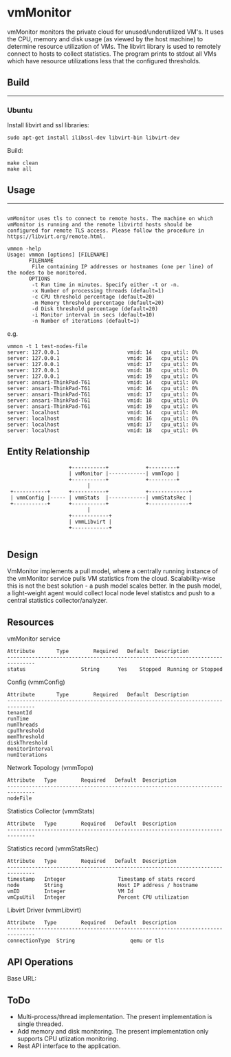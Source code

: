 # vmMonitor
vmMonitor monitors the private cloud for unused/underutilized VM's. It uses the CPU, memory  and disk usage (as viewed by the host machine) to determine resource utilization of VMs. The libvirt library is used to remotely connect to hosts to collect statistics. The program prints to stdout all VMs which have resource utilizations less that the configured thresholds.

## Build
-----
### Ubuntu

Install libvirt and ssl libraries:
```
sudo apt-get install ilibssl-dev libvirt-bin libvirt-dev 
```
Build:
```
make clean
make all
```

## Usage
-----
```

vmMonitor uses tls to connect to remote hosts. The machine on which vmMonitor is running and the remote libvirtd hosts should be configured for remote TLS access. Please follow the procedure in https://libvirt.org/remote.html.

vmmon -help
Usage: vmmon [options] [FILENAME]
       FILENAME
		File containing IP addresses or hostnames (one per line) of the nodes to be monitored.
       OPTIONS
		-t Run time in minutes. Specify either -t or -n.
		-x Number of processing threads (default=1)		 
		-c CPU threshold percentage (default=20)
		-m Memory threshold percentage (default=20)
		-d Disk threshold percentage (default=20)
		-i Monitor interval in secs (default=10)
		-n Number of iterations (default=1)
```
e.g.
```
vmmon -t 1 test-nodes-file
server: 127.0.0.1                      vmid: 14   cpu_util: 0%
server: 127.0.0.1                      vmid: 16   cpu_util: 0%
server: 127.0.0.1                      vmid: 17   cpu_util: 0%
server: 127.0.0.1                      vmid: 18   cpu_util: 0%
server: 127.0.0.1                      vmid: 19   cpu_util: 0%
server: ansari-ThinkPad-T61            vmid: 14   cpu_util: 0%
server: ansari-ThinkPad-T61            vmid: 16   cpu_util: 0%
server: ansari-ThinkPad-T61            vmid: 17   cpu_util: 0%
server: ansari-ThinkPad-T61            vmid: 18   cpu_util: 0%
server: ansari-ThinkPad-T61            vmid: 19   cpu_util: 0%
server: localhost                      vmid: 14   cpu_util: 0%
server: localhost                      vmid: 16   cpu_util: 0%
server: localhost                      vmid: 17   cpu_util: 0%
server: localhost                      vmid: 18   cpu_util: 0%

````



## Entity Relationship

```
                    +-----------+            +---------+
                    | vmMonitor |------------| vmmTopo |
                    +-----------+            +---------+
                          |
 +-----------+      +-----------+            +-------------+
 | vmmConfig |----- | vmmStats  |------------| vmmStatsRec |
 +-----------+      +-----------+            +-------------+
                          |
                    +------------+
                    | vmmLibvirt |
                    +------------+


```
## Design

VmMonitor implements a pull model, where a centrally running instance of the vmMonitor service pulls VM statistics from the cloud. Scalability-wise this is not the best solution - a push model scales better. In the push model, a light-weight agent would collect local node level statistcs and push to a central statistics collector/analyzer.

## Resources
vmMonitor service
```
Attribute		Type		Required   Default	Description
-------------------------------------------------------------------------------
status                  String		Yes	   Stopped	Running or Stopped
```

Config (vmmConfig)
```
Attribute		Type		Required   Default	Description
-------------------------------------------------------------------------------
tenantId
runTime
numThreads
cpuThreshold
memThreshold
diskThreshold
monitorInterval
numIterations
```
Network Topology (vmmTopo)
```
Attribute	Type		Required   Default	Description
-------------------------------------------------------------------------------
nodeFile
```
Statistics Collector (vmmStats)
```
Attribute	Type		Required   Default	Description
-------------------------------------------------------------------------------
```
Statistics record (vmmStatsRec)
```
Attribute	Type		Required   Default	Description
-------------------------------------------------------------------------------
timestamp	Integer					Timestamp of stats record
node		String					Host IP address / hostname
vmID		Integer					VM Id
vmCpuUtil	Integer					Percent CPU utilization
```
Libvirt Driver (vmmLibvirt)
```
Attribute	Type		Required   Default	Description
-------------------------------------------------------------------------------
connectionType	String					qemu or tls
```

## API Operations
Base URL:

## ToDo
- Multi-process/thread implementation. The present implementation is single threaded. 
- Add memory and disk monitoring. The present implementation only supports CPU utlization monitoring.
- Rest API interface to the application.
